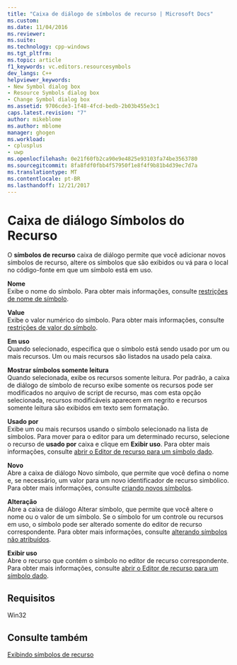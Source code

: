 ```yaml
---
title: "Caixa de diálogo de símbolos de recurso | Microsoft Docs"
ms.custom: 
ms.date: 11/04/2016
ms.reviewer: 
ms.suite: 
ms.technology: cpp-windows
ms.tgt_pltfrm: 
ms.topic: article
f1_keywords: vc.editors.resourcesymbols
dev_langs: C++
helpviewer_keywords:
- New Symbol dialog box
- Resource Symbols dialog box
- Change Symbol dialog box
ms.assetid: 9706cde3-1f48-4fcd-bedb-2b03b455e3c1
caps.latest.revision: "7"
author: mikeblome
ms.author: mblome
manager: ghogen
ms.workload:
- cplusplus
- uwp
ms.openlocfilehash: 0e21f60fb2ca90e9e4825e93103fa74be3563780
ms.sourcegitcommit: 8fa8fdf0fbb4f57950f1e8f4f9b81b4d39ec7d7a
ms.translationtype: MT
ms.contentlocale: pt-BR
ms.lasthandoff: 12/21/2017
---
```

# <a name="resource-symbols-dialog-box"></a>Caixa de diálogo Símbolos do Recurso
O **símbolos de recurso** caixa de diálogo permite que você adicionar novos símbolos de recurso, altere os símbolos que são exibidos ou vá para o local no código-fonte em que um símbolo está em uso.  
  
 **Nome**  
 Exibe o nome do símbolo. Para obter mais informações, consulte [restrições de nome de símbolo](../windows/symbol-name-restrictions.md).  
  
 **Value**  
 Exibe o valor numérico do símbolo. Para obter mais informações, consulte [restrições de valor do símbolo](../windows/symbol-value-restrictions.md).  
  
 **Em uso**  
 Quando selecionado, especifica que o símbolo está sendo usado por um ou mais recursos. Um ou mais recursos são listados na usado pela caixa.  
  
 **Mostrar símbolos somente leitura**  
 Quando selecionada, exibe os recursos somente leitura. Por padrão, a caixa de diálogo de símbolo de recurso exibe somente os recursos pode ser modificados no arquivo de script de recurso, mas com esta opção selecionada, recursos modificáveis aparecem em negrito e recursos somente leitura são exibidos em texto sem formatação.  
  
 **Usado por**  
 Exibe um ou mais recursos usando o símbolo selecionado na lista de símbolos. Para mover para o editor para um determinado recurso, selecione o recurso de **usado por** caixa e clique em **Exibir uso**. Para obter mais informações, consulte [abrir o Editor de recurso para um símbolo dado](../windows/opening-the-resource-editor-for-a-given-symbol.md).  
  
 **Novo**  
 Abre a caixa de diálogo Novo símbolo, que permite que você defina o nome e, se necessário, um valor para um novo identificador de recurso simbólico. Para obter mais informações, consulte [criando novos símbolos](../windows/creating-new-symbols.md).  
  
 **Alteração**  
 Abre a caixa de diálogo Alterar símbolo, que permite que você altere o nome ou o valor de um símbolo. Se o símbolo for um controle ou recursos em uso, o símbolo pode ser alterado somente do editor de recurso correspondente. Para obter mais informações, consulte [alterando símbolos não atribuídos](../windows/changing-unassigned-symbols.md).  
  
 **Exibir uso**  
 Abre o recurso que contém o símbolo no editor de recurso correspondente. Para obter mais informações, consulte [abrir o Editor de recurso para um símbolo dado](../windows/opening-the-resource-editor-for-a-given-symbol.md).  
  

  
## <a name="requirements"></a>Requisitos  
 Win32  
  
## <a name="see-also"></a>Consulte também  
 [Exibindo símbolos de recurso](../windows/viewing-resource-symbols.md)